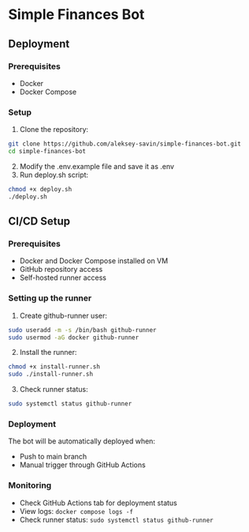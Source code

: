 # Simple Finances Bot

## Deployment

### Prerequisites
- Docker
- Docker Compose

### Setup
1. Clone the repository:
```bash
git clone https://github.com/aleksey-savin/simple-finances-bot.git
cd simple-finances-bot
```
2. Modify the .env.example file and save it as .env
3. Run deploy.sh script:
```bash
chmod +x deploy.sh
./deploy.sh
```

## CI/CD Setup

### Prerequisites
- Docker and Docker Compose installed on VM
- GitHub repository access
- Self-hosted runner access

### Setting up the runner
1. Create github-runner user:
```bash
sudo useradd -m -s /bin/bash github-runner
sudo usermod -aG docker github-runner
```

2. Install the runner:
```bash
chmod +x install-runner.sh
sudo ./install-runner.sh
```

3. Check runner status:
```bash
sudo systemctl status github-runner
```

### Deployment
The bot will be automatically deployed when:
- Push to main branch
- Manual trigger through GitHub Actions

### Monitoring
- Check GitHub Actions tab for deployment status
- View logs: `docker compose logs -f`
- Check runner status: `sudo systemctl status github-runner`
